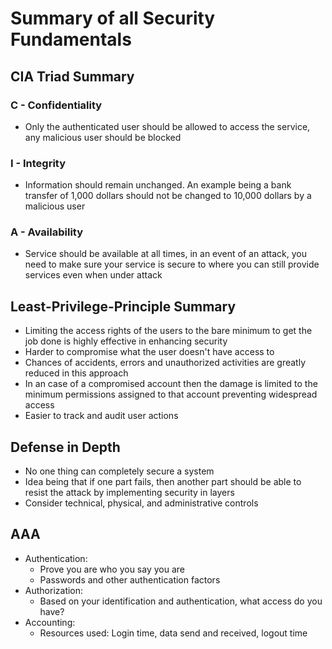 # Summary of all Security Fundamentals
## CIA Triad Summary

### C - Confidentiality

- Only the authenticated user should be allowed to access the service, any malicious user should be blocked

### I - Integrity

- Information should remain unchanged. An example being a bank transfer of 1,000 dollars should not be changed to 10,000 dollars by a malicious user

### A - Availability

- Service should be available at all times, in an event of an attack, you need to make sure your service is secure to where you can still provide services even when under attack


## Least-Privilege-Principle Summary

- Limiting the access rights of the users to the bare minimum to get the job done is highly effective in enhancing security
- Harder to compromise what the user doesn't have access to
- Chances of accidents, errors and unauthorized activities are greatly reduced in this approach
- In an case of a compromised account then the damage is limited to the minimum permissions assigned to that account preventing widespread access
- Easier to track and audit user actions

## Defense in Depth

- No one thing can completely secure a system
- Idea being that if one part fails, then another part should be able to resist the attack by implementing security in layers
- Consider technical, physical, and administrative controls

## AAA

-  Authentication: 
    - Prove you are who you say you are 
    - Passwords and other authentication factors
- Authorization: 
    - Based on your identification and authentication, what access do you have?
- Accounting:
    - Resources used: Login time, data send and received, logout time